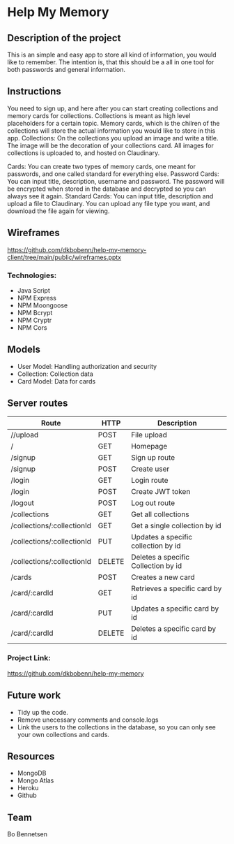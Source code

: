 # Help My Memory

## Description of the project

This is an simple and easy app to store all kind of information, you would like to remember. The intention is, that this should be a all in one tool for both passwords and general information.

## Instructions

You need to sign up, and here after you can start creating collections and memory cards for collections. Collections is meant as high level placeholders for a certain topic. Memory cards, which is the chilren of the collections will store the actual information you would like to store in this app.
Collections:
On the collections you upload an image and write a title. The image will be the decoration of your collections card. All images for collections is uploaded to, and hosted on Claudinary.

Cards:
You can create two types of memory cards, one meant for passwords, and one called standard for everything else.
Password Cards: You can input title, description, username and password. The password will be encrypted when stored in the database and decrypted so you can always see it again.
Standard Cards: You can input title, description and upload a file to Claudinary. You can upload any file type you want, and download the file again for viewing.

## Wireframes

https://github.com/dkbobenn/help-my-memory-client/tree/main/public/wireframes.pptx

### Technologies:

- Java Script
- NPM Express
- NPM Moongoose
- NPM Bcrypt
- NPM Cryptr
- NPM Cors

## Models

- User Model: Handling authorization and security
- Collection: Collection data
- Card Model: Data for cards

## Server routes

| Route                      | HTTP   | Description                         |
| -------------------------- | ------ | ----------------------------------- |
| //upload                   | POST   | File upload                         |
| /                          | GET    | Homepage                            |
| /signup                    | GET    | Sign up route                       |
| /signup                    | POST   | Create user                         |
| /login                     | GET    | Login route                         |
| /login                     | POST   | Create JWT token                    |
| /logout                    | POST   | Log out route                       |
| /collections               | GET    | Get all collections                 |
| /collections/:collectionId | GET    | Get a single collection by id       |
| /collections/:collectionId | PUT    | Updates a specific collection by id |
| /collections/:collectionId | DELETE | Deletes a specific Collection by id |
| /cards                     | POST   | Creates a new card                  |
| /card/:cardId              | GET    | Retrieves a specific card by id     |
| /card/:cardId              | PUT    | Updates a specific card by id       |
| /card/:cardId              | DELETE | Deletes a specific card by id       |

### Project Link:

https://github.com/dkbobenn/help-my-memory

## Future work

- Tidy up the code.
- Remove unecessary comments and console.logs
- Link the users to the collections in the database, so you can only see your own collections and cards.

## Resources

- MongoDB
- Mongo Atlas
- Heroku
- Github

## Team

Bo Bennetsen
